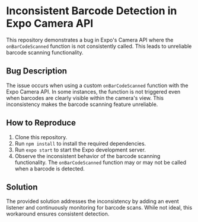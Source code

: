 # Inconsistent Barcode Detection in Expo Camera API

This repository demonstrates a bug in Expo's Camera API where the `onBarCodeScanned` function is not consistently called. This leads to unreliable barcode scanning functionality.

## Bug Description

The issue occurs when using a custom `onBarCodeScanned` function with the Expo Camera API.  In some instances, the function is not triggered even when barcodes are clearly visible within the camera's view.  This inconsistency makes the barcode scanning feature unreliable.

## How to Reproduce

1. Clone this repository.
2. Run `npm install` to install the required dependencies.
3. Run `expo start` to start the Expo development server.
4. Observe the inconsistent behavior of the barcode scanning functionality. The `onBarCodeScanned` function may or may not be called when a barcode is detected.

## Solution

The provided solution addresses the inconsistency by adding an event listener and continuously monitoring for barcode scans. While not ideal, this workaround ensures consistent detection.